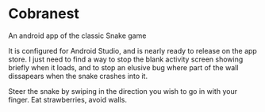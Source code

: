 Cobranest
=====

An android app of the classic Snake game

It is configured for Android Studio, and is nearly ready to release on the app store.  I just need to find a way to stop the blank activity screen showing briefly when it loads, and to stop an elusive bug where part of the wall dissapears when the snake crashes into it.

Steer the snake by swiping in the direction you wish to go in with your finger.  Eat strawberries, avoid walls.
